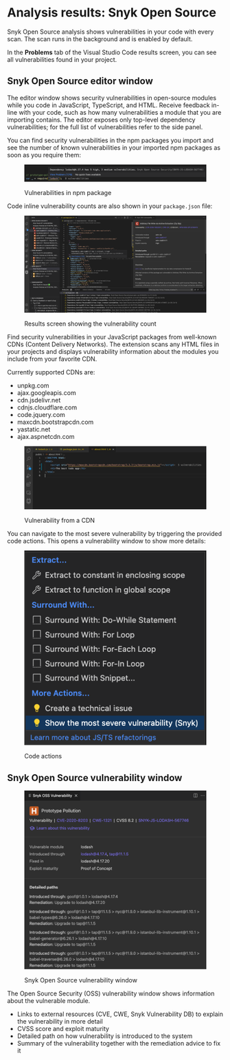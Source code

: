 # Analysis results: Snyk Open Source

Snyk Open Source analysis shows vulnerabilities in your code with every scan. The scan runs in the background and is enabled by default.

In the **Problems** tab of the Visual Studio Code results screen, you can see all vulnerabilities found in your project.

## Snyk Open Source editor window

The editor window shows security vulnerabilities in open-source modules while you code in JavaScript, TypeScript, and HTML. Receive feedback in-line with your code, such as how many vulnerabilities a module that you are importing contains. The editor exposes only top-level dependency vulnerabilities; for the full list of vulnerabilities refer to the side panel.

You can find security vulnerabilities in the npm packages you import and see the number of known vulnerabilities in your imported npm packages as soon as you require them:

<figure><img src="../../../../.gitbook/assets/Screenshot 2023-03-17 at 14.02.39.png" alt="Vulnerabilities in npm package"><figcaption><p>Vulnerabilities in npm package</p></figcaption></figure>

Code inline vulnerability counts are also shown in your `package.json` file:

<figure><img src="../../../../.gitbook/assets/Screenshot 2023-03-17 at 13.59.57.png" alt="Results screen showing the vulnerability count"><figcaption><p>Results screen showing the vulnerability count</p></figcaption></figure>

Find security vulnerabilities in your JavaScript packages from well-known CDNs (Content Delivery Networks). The extension scans any HTML files in your projects and displays vulnerability information about the modules you include from your favorite CDN.

Currently supported CDNs are:

* unpkg.com
* ajax.googleapis.com
* cdn.jsdelivr.net
* cdnjs.cloudflare.com
* code.jquery.com
* maxcdn.bootstrapcdn.com
* yastatic.net
* ajax.aspnetcdn.com

<figure><img src="../../../../.gitbook/assets/oss-editor-html.png" alt="Vulnerability from a CDN"><figcaption><p>Vulnerability from a CDN</p></figcaption></figure>

You can navigate to the most severe vulnerability by triggering the provided code actions. This opens a vulnerability window to show more details:

<figure><img src="../../../../.gitbook/assets/Screenshot 2023-03-17 at 14.04.13.png" alt="Code actions"><figcaption><p>Code actions</p></figcaption></figure>

## Snyk Open Source vulnerability window

<figure><img src="../../../../.gitbook/assets/Screenshot 2023-03-17 at 14.05.08.png" alt="Snyk Open Source vulnerability window"><figcaption><p>Snyk Open Source vulnerability window</p></figcaption></figure>

The Open Source Security (OSS) vulnerability window shows information about the vulnerable module.

* Links to external resources (CVE, CWE, Snyk Vulnerability DB) to explain the vulnerability in more detail
* CVSS score and exploit maturity
* Detailed path on how vulnerability is introduced to the system
* Summary of the vulnerability together with the remediation advice to fix it

